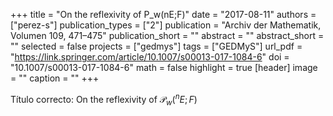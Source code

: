+++
title = "On the reflexivity of P_w(nE;F)"
date = "2017-08-11"
authors = ["perez-s"]
publication_types = ["2"]
publication = "Archiv der Mathematik, Volumen 109, 471–475"
publication_short = ""
abstract = ""
abstract_short = ""
selected = false
projects = ["gedmys"]
tags = ["GEDMyS"]
url_pdf = "https://link.springer.com/article/10.1007/s00013-017-1084-6"
doi = "10.1007/s00013-017-1084-6"
math = false
highlight = true
[header]
image = ""
caption = ""
+++

Título correcto: On the reflexivity of $\mathcal{P}_{w}(^{n}E;F)$


